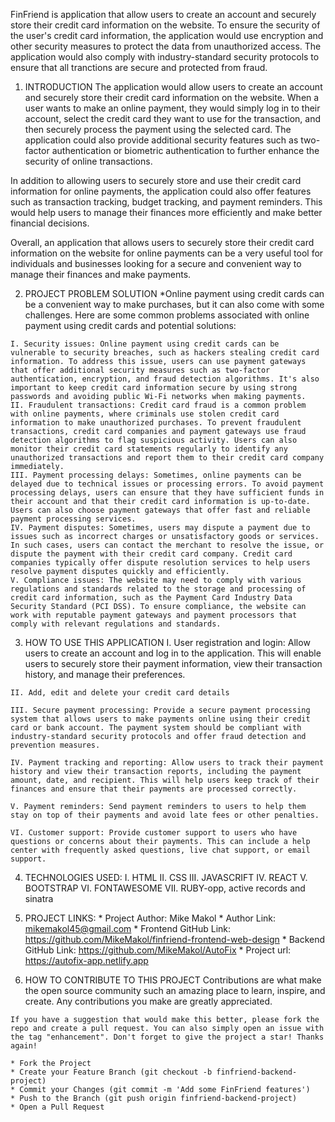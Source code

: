 FinFriend is application that allow users to create an account and securely store their credit card information on the website. To ensure the security of the user's credit card information, the application would use encryption and other security measures to protect the data from unauthorized access. The application would also comply with industry-standard security protocols to ensure that all tranctions are secure and protected from fraud.

  1. INTRODUCTION
  The application would allow users to create an account and securely store their credit card information on the website. When a user wants to make an online payment, they would simply log in to their account, select the credit card they want to use for the transaction, and then securely process the payment using the selected card. The application could also provide additional security features such as two-factor authentication or biometric authentication to further enhance the security of online transactions.

  In addition to allowing users to securely store and use their credit card information for online payments, the application could also offer features such as transaction tracking, budget tracking, and payment reminders. This would help users to manage their finances more efficiently and make better financial decisions.

  Overall, an application that allows users to securely store their credit card information on the website for online payments can be a very useful tool for individuals and businesses looking for a secure and convenient way to manage their finances and make payments.

  2. PROJECT PROBLEM SOLUTION
    *Online payment using credit cards can be a convenient way to make purchases, but it can also come with some challenges. Here are some common problems associated with online payment using credit cards and potential solutions:

    I. Security issues: Online payment using credit cards can be vulnerable to security breaches, such as hackers stealing credit card information. To address this issue, users can use payment gateways that offer additional security measures such as two-factor authentication, encryption, and fraud detection algorithms. It's also important to keep credit card information secure by using strong passwords and avoiding public Wi-Fi networks when making payments.
    II. Fraudulent transactions: Credit card fraud is a common problem with online payments, where criminals use stolen credit card information to make unauthorized purchases. To prevent fraudulent transactions, credit card companies and payment gateways use fraud detection algorithms to flag suspicious activity. Users can also monitor their credit card statements regularly to identify any unauthorized transactions and report them to their credit card company immediately.
    III. Payment processing delays: Sometimes, online payments can be delayed due to technical issues or processing errors. To avoid payment processing delays, users can ensure that they have sufficient funds in their account and that their credit card information is up-to-date. Users can also choose payment gateways that offer fast and reliable payment processing services.
    IV. Payment disputes: Sometimes, users may dispute a payment due to issues such as incorrect charges or unsatisfactory goods or services. In such cases, users can contact the merchant to resolve the issue, or dispute the payment with their credit card company. Credit card companies typically offer dispute resolution services to help users resolve payment disputes quickly and efficiently.
    V. Compliance issues: The website may need to comply with various regulations and standards related to the storage and processing of credit card information, such as the Payment Card Industry Data Security Standard (PCI DSS). To ensure compliance, the website can work with reputable payment gateways and payment processors that comply with relevant regulations and standards.

  3. HOW TO USE THIS APPLICATION
    I. User registration and login: Allow users to create an account and log in to the application. This will enable users to securely store their payment information, view their transaction history, and manage their preferences.

    II. Add, edit and delete your credit card details

    III. Secure payment processing: Provide a secure payment processing system that allows users to make payments online using their credit card or bank account. The payment system should be compliant with industry-standard security protocols and offer fraud detection and prevention measures.

    IV. Payment tracking and reporting: Allow users to track their payment history and view their transaction reports, including the payment amount, date, and recipient. This will help users keep track of their finances and ensure that their payments are processed correctly.

    V. Payment reminders: Send payment reminders to users to help them stay on top of their payments and avoid late fees or other penalties.

    VI. Customer support: Provide customer support to users who have questions or concerns about their payments. This can include a help center with frequently asked questions, live chat support, or email support.

  4. TECHNOLOGIES USED:
    I. HTML
    II. CSS
    III. JAVASCRIFT
    IV. REACT
    V. BOOTSTRAP
    VI. FONTAWESOME
    VII. RUBY-opp, active records and sinatra

  5. PROJECT LINKS:
    * Project Author: Mike Makol
    * Author Link: mikemakol45@gmail.com
    * Frontend GitHub Link: https://github.com/MikeMakol/finfriend-frontend-web-design
    * Backend GitHub Link: https://github.com/MikeMakol/AutoFix
    * Project url: https://autofix-app.netlify.app

  6. HOW TO CONTRIBUTE TO THIS PROJECT
    Contributions are what make the open source community such an amazing place to learn, inspire, and create. Any contributions you make are greatly appreciated.

    If you have a suggestion that would make this better, please fork the repo and create a pull request. You can also simply open an issue with the tag "enhancement". Don't forget to give the project a star! Thanks again!

    * Fork the Project
    * Create your Feature Branch (git checkout -b finfriend-backend-project)
    * Commit your Changes (git commit -m 'Add some FinFriend features')
    * Push to the Branch (git push origin finfriend-backend-project)
    * Open a Pull Request